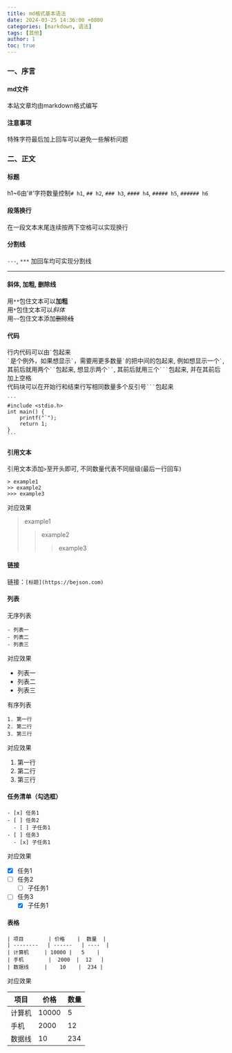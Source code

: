 ```yaml
---
title: md格式基本语法
date: 2024-03-25 14:36:00 +0800
categories: [markdown, 语法]
tags: [其他]
author: 1
toc: true
---
```


### 一、序言

#### md文件
本站文章均由markdown格式编写 

#### 注意事项
特殊字符最后加上回车可以避免一些解析问题

### 二、正文

#### 标题
h1~6由'#'字符数量控制`# h1`, `## h2`, `### h3`, `#### h4`, `##### h5`, `###### h6`

#### 段落换行  
在一段文本末尾连续按两下空格可以实现换行

#### 分割线
`---`, `***` 加回车均可实现分割线  

***

#### 斜体, 加粗, 删除线
用`**`包住文本可以**加粗**  
用`*`包住文本可以*斜体*  
用`~~`包住文本添加~~删除线~~
#### 代码
行内代码可以由`` ` ``包起来  
`` ` ``是个例外，如果想显示`` ` ``，需要用更多数量`` ` ``的把中间的包起来, 例如想显示一个`` ` ``, 其前后就用两个``` `` ```包起来, 想显示两个``` `` ```, 其前后就用三个```` ``` ````包起来, 并在其前后加上空格  
代码块可以在开始行和结束行写相同数量多个反引号```` ``` ````包起来  
````
```
#include <stdio.h>
int main() {
    printf("`");
    return 1;
}
```
````

#### 引用文本
引用文本添加`>`至开头即可, 不同数量代表不同层级(最后一行回车)  
```
> example1
>> example2
>>> example3
```
对应效果  
> example1
>> example2
>>> example3

#### 链接
链接：`[标题](https://bejson.com)`

#### 列表
无序列表  
```
- 列表一
- 列表二
- 列表三
```

对应效果  
- 列表一
- 列表二
- 列表三  

有序列表  
```
1. 第一行
2. 第二行
3. 第三行
```
对应效果  
1. 第一行
2. 第二行
3. 第三行

#### 任务清单（勾选框）
```
- [x] 任务1
- [ ] 任务2
  - [ ] 子任务1
- [ ] 任务3
  - [x] 子任务1
```
对应效果  
- [x] 任务1
- [ ] 任务2
  - [ ] 子任务1
- [ ] 任务3
  - [x] 子任务1

#### 表格
```
| 项目        | 价格    |  数量  |
| --------   | ------   | ----  |
| 计算机     | 10000 |   5    |
| 手机        |  2000  |  12   |
| 数据线     |    10    |  234 |
```
对应效果

| 项目        | 价格    |  数量  |
| --------   | ------   | ----  |
| 计算机     | 10000 |   5    |
| 手机        |  2000  |  12   |
| 数据线     |    10    |  234 |


